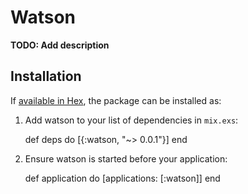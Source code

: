 # Watson

**TODO: Add description**

## Installation

If [available in Hex](https://hex.pm/docs/publish), the package can be installed as:

  1. Add watson to your list of dependencies in `mix.exs`:

        def deps do
          [{:watson, "~> 0.0.1"}]
        end

  2. Ensure watson is started before your application:

        def application do
          [applications: [:watson]]
        end

